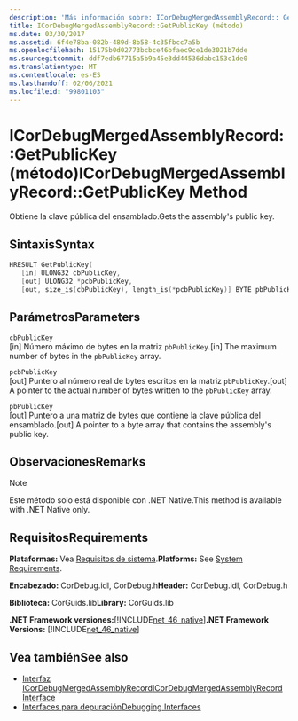 ```yaml
---
description: 'Más información sobre: ICorDebugMergedAssemblyRecord:: GetPublicKey ((método)'
title: ICorDebugMergedAssemblyRecord::GetPublicKey (método)
ms.date: 03/30/2017
ms.assetid: 6f4e78ba-082b-489d-8b58-4c35fbcc7a5b
ms.openlocfilehash: 15175b0d02773bcbce46bfaec9ce1de3021b7dde
ms.sourcegitcommit: ddf7edb67715a5b9a45e3dd44536dabc153c1de0
ms.translationtype: MT
ms.contentlocale: es-ES
ms.lasthandoff: 02/06/2021
ms.locfileid: "99801103"
---
```

# <a name="icordebugmergedassemblyrecordgetpublickey-method"></a><span data-ttu-id="ef6fa-103">ICorDebugMergedAssemblyRecord::GetPublicKey (método)</span><span class="sxs-lookup"><span data-stu-id="ef6fa-103">ICorDebugMergedAssemblyRecord::GetPublicKey Method</span></span>

<span data-ttu-id="ef6fa-104">Obtiene la clave pública del ensamblado.</span><span class="sxs-lookup"><span data-stu-id="ef6fa-104">Gets the assembly's public key.</span></span>  
  
## <a name="syntax"></a><span data-ttu-id="ef6fa-105">Sintaxis</span><span class="sxs-lookup"><span data-stu-id="ef6fa-105">Syntax</span></span>  
  
```cpp  
HRESULT GetPublicKey(  
   [in] ULONG32 cbPublicKey,
   [out] ULONG32 *pcbPublicKey,
   [out, size_is(cbPublicKey), length_is(*pcbPublicKey)] BYTE pbPublicKey[]);  
```  
  
## <a name="parameters"></a><span data-ttu-id="ef6fa-106">Parámetros</span><span class="sxs-lookup"><span data-stu-id="ef6fa-106">Parameters</span></span>  

 `cbPublicKey`  
 <span data-ttu-id="ef6fa-107">[in] Número máximo de bytes en la matriz `pbPublicKey`.</span><span class="sxs-lookup"><span data-stu-id="ef6fa-107">[in] The maximum number of bytes in the `pbPublicKey` array.</span></span>  
  
 `pcbPublicKey`  
 <span data-ttu-id="ef6fa-108">[out] Puntero al número real de bytes escritos en la matriz `pbPublicKey`.</span><span class="sxs-lookup"><span data-stu-id="ef6fa-108">[out] A pointer to the actual number of bytes written to the `pbPublicKey` array.</span></span>  
  
 `pbPublicKey`  
 <span data-ttu-id="ef6fa-109">[out] Puntero a una matriz de bytes que contiene la clave pública del ensamblado.</span><span class="sxs-lookup"><span data-stu-id="ef6fa-109">[out] A pointer to a byte array that contains the assembly's public key.</span></span>  
  
## <a name="remarks"></a><span data-ttu-id="ef6fa-110">Observaciones</span><span class="sxs-lookup"><span data-stu-id="ef6fa-110">Remarks</span></span>  
  
> [!NOTE]
> <span data-ttu-id="ef6fa-111">Este método solo está disponible con .NET Native.</span><span class="sxs-lookup"><span data-stu-id="ef6fa-111">This method is available with .NET Native only.</span></span>  
  
## <a name="requirements"></a><span data-ttu-id="ef6fa-112">Requisitos</span><span class="sxs-lookup"><span data-stu-id="ef6fa-112">Requirements</span></span>  

 <span data-ttu-id="ef6fa-113">**Plataformas:** Vea [Requisitos de sistema](../../get-started/system-requirements.md).</span><span class="sxs-lookup"><span data-stu-id="ef6fa-113">**Platforms:** See [System Requirements](../../get-started/system-requirements.md).</span></span>  
  
 <span data-ttu-id="ef6fa-114">**Encabezado:** CorDebug.idl, CorDebug.h</span><span class="sxs-lookup"><span data-stu-id="ef6fa-114">**Header:** CorDebug.idl, CorDebug.h</span></span>  
  
 <span data-ttu-id="ef6fa-115">**Biblioteca:** CorGuids.lib</span><span class="sxs-lookup"><span data-stu-id="ef6fa-115">**Library:** CorGuids.lib</span></span>  
  
 <span data-ttu-id="ef6fa-116">**.NET Framework versiones:**[!INCLUDE[net_46_native](../../../../includes/net-46-native-md.md)]</span><span class="sxs-lookup"><span data-stu-id="ef6fa-116">**.NET Framework Versions:** [!INCLUDE[net_46_native](../../../../includes/net-46-native-md.md)]</span></span>  
  
## <a name="see-also"></a><span data-ttu-id="ef6fa-117">Vea también</span><span class="sxs-lookup"><span data-stu-id="ef6fa-117">See also</span></span>

- [<span data-ttu-id="ef6fa-118">Interfaz ICorDebugMergedAssemblyRecord</span><span class="sxs-lookup"><span data-stu-id="ef6fa-118">ICorDebugMergedAssemblyRecord Interface</span></span>](icordebugmergedassemblyrecord-interface.md)
- [<span data-ttu-id="ef6fa-119">Interfaces para depuración</span><span class="sxs-lookup"><span data-stu-id="ef6fa-119">Debugging Interfaces</span></span>](debugging-interfaces.md)
